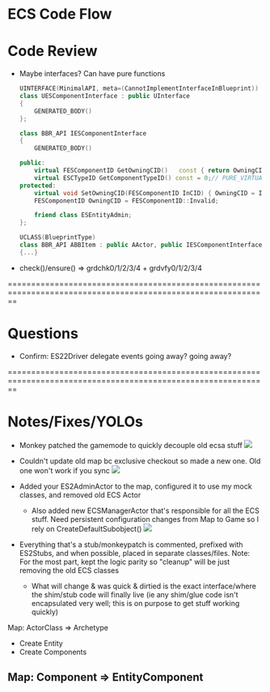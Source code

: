 <!-- markdownlint-disable -->


# ECS Code Flow

# Code Review

- Maybe interfaces? Can have pure functions

  ```cpp
  UINTERFACE(MinimalAPI, meta=(CannotImplementInterfaceInBlueprint))
  class UESComponentInterface : public UInterface
  {
      GENERATED_BODY()
  };

  class BBR_API IESComponentInterface
  {
      GENERATED_BODY()

  public:
      virtual FESComponentID GetOwningCID()   const { return OwningCID;  }
      virtual ESCTypeID GetComponentTypeID() const = 0;// PURE_VIRTUAL(IESComponentInterface::GetComponentTypeID, return ESCTypeID::COUNT;)
  protected:
      virtual void SetOwningCID(FESComponentID InCID) { OwningCID = InCID; }
      FESComponentID OwningCID = FESComponentID::Invalid;

      friend class ESEntityAdmin;
  };

  UCLASS(BlueprintType)
  class BBR_API ABBItem : public AActor, public IESComponentInterface, public IESEntityInterface
  {...}
  ```

- check()/ensure() => grdchk0/1/2/3/4 + grdvfy0/1/2/3/4

==============================================================================================================

# Questions

- Confirm: ES22Driver delegate events going away? going away?

==============================================================================================================

# Notes/Fixes/YOLOs

- Monkey patched the gamemode to quickly decouple old ecsa stuff
![](2019-09-05-04-37-06.png)

- Couldn't update old map bc exclusive checkout so made a new one. Old one won't work if you sync
![](2019-09-05-04-38-34.png)

- Added your ES2AdminActor to the map, configured it to use my mock classes, and removed old ECS Actor
  - Also added new ECSManagerActor that's responsible for all the ECS stuff. Need persistent configuration changes from Map to Game so I rely on CreateDefaultSubobject()
![](2019-09-05-04-40-42.png)

- Everything that's a stub/monkeypatch is commented, prefixed with ES2Stubs, and when possible, placed in separate classes/files. Note: For the most part, kept the logic parity so "cleanup" will be just removing the old ECS classes
  - What will change & was quick & dirtied is the exact interface/where the shim/stub code will finally live (ie any shim/glue code isn't encapsulated very well; this is on purpose to get stuff working quickly)


Map: ActorClass => Archetype
  - Create Entity
  - Create Components


Map: Component => EntityComponent
  - 